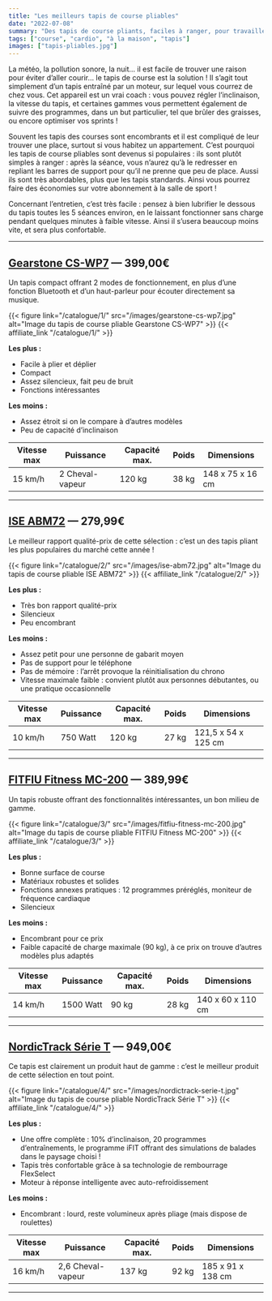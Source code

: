 ```yaml
---
title: "Les meilleurs tapis de course pliables"
date: "2022-07-08"
summary: "Des tapis de course pliants, faciles à ranger, pour travailler son cardio de chez soi !"
tags: ["course", "cardio", "à la maison", "tapis"]
images: ["tapis-pliables.jpg"]
---
```

La météo, la pollution sonore, la nuit… il est facile de trouver une raison pour éviter d’aller courir… le tapis de course est la solution ! Il s’agit tout simplement d’un tapis entraîné par un moteur, sur lequel vous courrez de chez vous. Cet appareil est un vrai coach : vous pouvez régler l’inclinaison, la vitesse du tapis, et certaines gammes vous permettent également de suivre des programmes, dans un but particulier, tel que brûler des graisses, ou encore optimiser vos sprints !

Souvent les tapis des courses sont encombrants et il est compliqué de leur trouver une place, surtout si vous habitez un appartement. C’est pourquoi les tapis de course pliables sont devenus si populaires : ils sont plutôt simples à ranger : après la séance, vous n’aurez qu’à le redresser en repliant les barres de support pour qu’il ne prenne que peu de place. Aussi ils sont très abordables, plus que les tapis standards. Ainsi vous pourrez faire des économies sur votre abonnement à la salle de sport !

Concernant l’entretien, c’est très facile : pensez à bien lubrifier le dessous du tapis toutes les 5 séances environ, en le laissant fonctionner sans charge pendant quelques minutes à faible vitesse. Ainsi il s’usera beaucoup moins vite, et sera plus confortable.

---
## [Gearstone CS-WP7](/catalogue/1/) — 399,00€

Un tapis compact offrant 2 modes de fonctionnement, en plus d’une fonction Bluetooth et d’un haut-parleur pour écouter directement sa musique.

{{< figure link="/catalogue/1/" src="/images/gearstone-cs-wp7.jpg" alt="Image du tapis de course pliable Gearstone CS-WP7" >}}
{{< affiliate_link "/catalogue/1/" >}}

**Les plus :**
- Facile à plier et déplier
- Compact
- Assez silencieux, fait peu de bruit
- Fonctions intéressantes

**Les moins :**
- Assez étroit si on le compare à d’autres modèles
- Peu de capacité d’inclinaison

| Vitesse max |    Puissance    | Capacité max. | Poids |    Dimensions    |
| ----------- |   -----------   |  -----------  | ----- | ---------------- |
|   15 km/h   | 2 Cheval-vapeur |     120 kg    | 38 kg | 148 x 75 x 16 cm |
---
## [ISE ABM72](/catalogue/2/) — 279,99€

Le meilleur rapport qualité-prix de cette sélection : c’est un des tapis pliant les plus populaires du marché cette année !

{{< figure link="/catalogue/2/" src="/images/ise-abm72.jpg" alt="Image du tapis de course pliable ISE ABM72" >}}
{{< affiliate_link "/catalogue/2/" >}}

**Les plus :**
- Très bon rapport qualité-prix
- Silencieux
- Peu encombrant

**Les moins :**
- Assez petit pour une personne de gabarit moyen
- Pas de support pour le téléphone
- Pas de mémoire : l’arrêt provoque la réinitialisation du chrono
- Vitesse maximale faible : convient plutôt aux personnes débutantes, ou une pratique occasionnelle


| Vitesse max |    Puissance    | Capacité max. | Poids |       Dimensions    |
| ----------- |   -----------   |  -----------  | ----- | ------------------- |
|   10 km/h   |     750 Watt    |     120 kg    | 27 kg | 121,5 x 54 x 125 cm |
---
## [FITFIU Fitness MC-200](/catalogue/3/) — 389,99€

Un tapis robuste offrant des fonctionnalités intéressantes, un bon milieu de gamme.

{{< figure link="/catalogue/3/" src="/images/fitfiu-fitness-mc-200.jpg" alt="Image du tapis de course pliable FITFIU Fitness MC-200" >}}
{{< affiliate_link "/catalogue/3/" >}}

**Les plus :**
- Bonne surface de course
- Matériaux robustes et solides
- Fonctions annexes pratiques : 12 programmes préréglés, moniteur de fréquence cardiaque
- Silencieux

**Les moins :**
- Encombrant pour ce prix
- Faible capacité de charge maximale (90 kg), à ce prix on trouve d’autres modèles plus adaptés


| Vitesse max |    Puissance    | Capacité max. | Poids |    Dimensions     |
| ----------- |   -----------   |  -----------  | ----- | ----------------  |
|   14 km/h   |    1500 Watt    |     90 kg     | 28 kg | 140 x 60 x 110 cm |
---
## [NordicTrack Série T](/catalogue/4/)  — 949,00€

Ce tapis est clairement un produit haut de gamme : c’est le meilleur produit de cette sélection en tout point.

{{< figure link="/catalogue/4/" src="/images/nordictrack-serie-t.jpg" alt="Image du tapis de course pliable NordicTrack Série T" >}}
{{< affiliate_link "/catalogue/4/" >}}

**Les plus :**
- Une offre complète : 10% d’inclinaison, 20 programmes d’entraînements, le programme iFIT offrant des simulations de balades dans le paysage choisi !
- Tapis très confortable grâce à sa technologie de rembourrage FlexSelect
- Moteur à réponse intelligente avec auto-refroidissement


**Les moins :**
- Encombrant : lourd, reste volumineux après pliage (mais dispose de roulettes)


| Vitesse max |     Puissance     | Capacité max. | Poids |    Dimensions     |
| ----------- |    -----------    |  -----------  | ----- | ----------------  |
|   16 km/h   | 2,6 Cheval-vapeur |     137 kg    | 92 kg | 185 x 91 x 138 cm |
---
